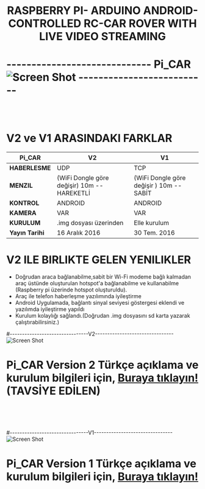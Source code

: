 # <p align="center"> <b>RASPBERRY PI- ARDUINO ANDROID-CONTROLLED RC-CAR ROVER WITH LIVE VIDEO STREAMING</b></p>
# ----------------------------- Pi_CAR ![Screen Shot](https://github.com/zafersn/WiFi-RC-Controller-With-Camera/blob/master/V2Images/images/raspi_car.png) --------------------------
<br><br>
# V2 ve V1 ARASINDAKI FARKLAR

 Pi_CAR| V2 | V1
------------ | -------------|-------
**HABERLESME** |UDP |TCP
**MENZIL** | (WiFi Dongle göre değişir) 10m -- HAREKETLİ| (WiFi Dongle göre değişir ) 10m --SABİT
**KONTROL**|ANDROID|ANDROID
**KAMERA**|VAR|VAR
**KURULUM**|.img dosyası üzerinden |Elle kurulum
**Yayın Tarihi**|16 Aralık 2016|30 Tem. 2016
# V2 ILE BIRLIKTE GELEN YENILIKLER
* Doğrudan araca bağlanabilme,sabit bir Wi-Fi modeme bağlı kalmadan araç üstünde oluşturulan hotspot'a bağlanabilme ve kullanabilme (Raspberry pi üzerinde hotspot oluşturuldu).
* Araç ile telefon haberleşme yazılımında iyileştirme
* Android Uygulamada, bağlantı sinyal seviyesi göstergesi eklendi ve yazılımda iyileştirme yapıldı
* Kurulum kolaylığı sağlandı.(Doğrudan .img dosyasını sd karta yazarak çalıştırabilirsiniz.)<br>

#--------------------------------V2--------------------------------
![Screen Shot](https://github.com/zafersn/WiFi-RC-Controller-With-Camera/blob/master/V2Images/images/rasp%20to%20android2.png)
# Pi_CAR Version 2  Türkçe açıklama ve kurulum bilgileri için, [Buraya tıklayın!](https://github.com/zafersn/WiFi-RC-Controller-With-Camera/blob/master/TÜRKÇE/V2) **(TAVSİYE EDİLEN)**
<br><br><br>

#--------------------------------V1--------------------------------
![Screen Shot](https://github.com/zafersn/WiFi-RC-Controller-With-Camera/blob/master/V2Images/images/wifi_rasp%20to%20android2.png)
# Pi_CAR Version 1  Türkçe açıklama ve kurulum bilgileri için, [Buraya tıklayın!](https://github.com/zafersn/WiFi-RC-Controller-With-Camera/blob/master/TÜRKÇE/V1) 
